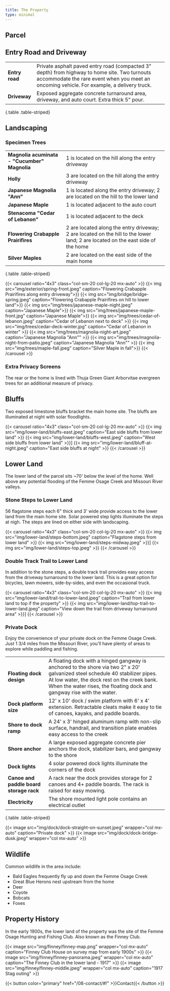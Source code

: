 ```yaml
---
title: The Property
type: minimal
---
```


## Parcel


## Entry Road and Driveway

| | |
|-|-|
|**Entry road**|Private asphalt paved entry road (compacted 3" depth) from highway to home site. Two turnouts accommodate the rare event when you meet an oncoming vehicle. For example, a delivery truck.|
|**Driveway**|Exposed aggregate concrete turnaround area, driveway, and auto court. Extra thick 5" pour.|
{.table .table-striped}

## Landscaping

### Specimen Trees

| | |
|-|-|
|**Magnolia acuminata - "Cucumber" Magnolia**|1 is located on the hill along the entry driveway|
|**Holly**|3 are located on the hill along the entry driveway| 
|**Japanese Magnolia "Ann"**|1 is located along the entry driveway; 2 are located on the hill to the lower land|
|**Japanese Maple**|1 is located adjacent to the auto court|
|**Stenacoma "Cedar of Lebanon"**|1 is located adjacent to the deck|
|**Flowering Crabapple Prairifires**|2 are located along the entry driveway; 2 are located on the hill to the lower land; 2 are located on the east side of the home|
|**Silver Maples**|2 are located on the east side of the main home|
{.table .table-striped}

{{< carousel ratio="4x3" class="col-sm-20 col-lg-20 mx-auto" >}}
  {{< img src="img/exterior/spring-front.jpeg" caption="Flowering Crabapple Prairifires along entry driveway">}}
  {{< img src="img/bridge/bridge-spring.jpeg" caption="Flowering Crabapple Prairifires on hill to lower land">}}
  {{< img src="img/trees/japanese-maple-night.jpeg" caption="Japanese Maple">}}
  {{< img src="img/trees/japanese-maple-front.jpg" caption="Japanese Maple">}}
  {{< img src="img/trees/cedar-of-lebanon.jpeg" caption="Cedar of Lebanon next to deck" >}}
  {{< img src="img/trees/cedar-deck-winter.jpg" caption="Cedar of Lebanon in winter" >}}
  {{< img src="img/trees/magnolia-night-art.jpeg" caption="Japanese Magnolia \"Ann\"" >}}
  {{< img src="img/trees/magnolia-night-from-patio.jpeg" caption="Japanese Magnolia \"Ann\"" >}} 
  {{< img src="img/trees/maple-fall.jpeg" caption="Silver Maple in fall">}}
{{< /carousel >}}

### Extra Privacy Screens

The rear or the home is lined with Thuja Green Giant Arborvitae evergreen trees for an additional measure of privacy.

## Bluffs

Two exposed limestone bluffs bracket the main home site. The bluffs are illuminated at night with solar floodlights.

{{< carousel ratio="4x3" class="col-sm-20 col-lg-20 mx-auto" >}}
  {{< img src="img/lower-land/bluffs-east.jpeg" caption="East side bluffs from lower land" >}}
  {{< img src="img/lower-land/bluffs-west.jpeg" caption="West side bluffs from lower land" >}}]
  {{< img src="img/lower-land/bluff-at-night.jpeg" caption="East side bluffs at night" >}}
{{< /carousel >}}

## Lower Land

The lower land of the parcel sits ~70' below the level of the home. Well above any potential flooding of the Femme Osage Creek and Missouri River valleys.

### Stone Steps to Lower Land

56 flagstone steps each 6" thick and 3' wide provide access to the lower land from the main home site. Solar powered step lights illuminate the steps at nigh. The steps are lined on either side with landscaping.

{{< carousel ratio="4x3" class="col-sm-20 col-lg-20 mx-auto" >}}
  {{< img src="img/lower-land/steps-bottom.jpeg" caption="Flagstone steps from lower land" >}}
  {{< img src="img/lower-land/steps-midway.jpeg" >}}]
  {{< img src="img/lower-land/steps-top.jpeg" >}}
{{< /carousel >}}

### Double Track Trail to Lower Land

In addition to the stone steps, a double track trail provides easy access from the driveway turnaround to the lower land. This is a great option for bicycles, lawn mowers, side-by-sides, and even the occasional truck. 

{{< carousel ratio="4x3" class="col-sm-20 col-lg-20 mx-auto" >}}
  {{< img src="img/lower-land/trail-to-lower-land.jpeg" caption="Trail from lower land to top if the property" >}}
  {{< img src="img/lower-land/top-trail-to-lower-land.jpeg" caption="View down the trail from driveway turnaround area" >}}]
{{< /carousel >}}

### Private Dock

Enjoy the convenience of your private dock on the Femme Osage Creek. Just 1 3/4 miles from the Missouri River, you'll have plenty of areas to explore while paddling and fishing.

| | |
|-|-|
|**Floating dock design**|A floating dock with a hinged gangway is anchored to the shore via two 2" x 20' galvanized steel schedule 40 stabilizer pipes. At low water, the dock rest on the creek bank. When the water rises, the floating dock and gangway rise with the water.|
|**Dock platform size**|12' x 10' dock / swim platform with 6' x 4' extension. Retractable cleats make it easy to tie of canoes, kayaks, and paddle boards.|
|**Shore to dock ramp**|A 24' x 3' hinged aluminum ramp with non-slip surface, handrail, and transition plate enables easy access to the creek|**
|**Shore anchor**|A large exposed aggregate concrete pier anchors the dock, stabilizer bars, and gangway to the shore|
|**Dock lights**|4 solar powered dock lights illuminate the corners of the dock|
|**Canoe and paddle board storage rack**|A rack near the dock provides storage for 2 canoes and 4+ paddle boards. The rack is raised for easy mowing.|
|**Electricity**|The shore mounted light pole contains an electrical outlet|
{.table .table-striped}

{{< image src="img/dock/dock-straight-on-sunset.jpeg" wrapper="col mx-auto" caption="Private dock" >}}
{{< image src="img/dock/dock-bridge-dusk.jpeg" wrapper="col mx-auto" >}}

## Wildlife

Common wildlife in the area include:

* Bald Eagles frequently fly up and down the Femme Osage Creek
* Great Blue Herons nest upstream from the home
* Deer
* Coyote
* Bobcats
* Foxes

## Property History

In the early 1900s, the lower land of the property was the site of the Femme Osage Hunting and Fishing Club. Also known as the Finney Club.

{{< image src="img/finney/finney-map.png" wrapper="col mx-auto" caption="Finney Club House on survey map from early 1900s" >}}
{{< image src="img/finney/finney-panorama.jpeg" wrapper="col mx-auto" caption="The Finney Club in the lower land - 1917" >}}
{{< image src="img/finney/finney-middle.jpeg" wrapper="col mx-auto" caption="1917 Stag outing" >}}

{{< button color="primary" href="/08-contact/#!" >}}Contact{{< /button >}}
